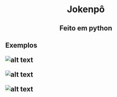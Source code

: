 <h1 align="center">Jokenpô</h1>

<h2 align="center">Feito em python<h2/>

**Exemplos**

![alt text](https://github.com/azuosz/jokenpozado/blob/main/screenshot.PNG?raw=true) </p>

![alt text](https://github.com/azuosz/jokenpozado/blob/main/screenshot2.PNG?raw=true)

![alt text](https://github.com/azuosz/jokenpozado/blob/main/screenshot3.PNG?raw=true)
